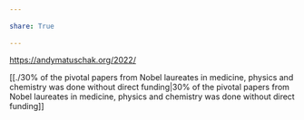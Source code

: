 ---  
share: True  
---  
https://andymatuschak.org/2022/   
  
[[./30% of the pivotal papers from Nobel laureates in medicine, physics and chemistry was done without direct funding|30% of the pivotal papers from Nobel laureates in medicine, physics and chemistry was done without direct funding]]  
